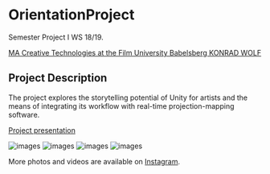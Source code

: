 # OrientationProject

Semester Project I WS 18/19.

[MA Creative Technologies at the Film University Babelsberg KONRAD WOLF](https://www.filmuniversitaet.de/en/studies/study-programs/master-programs/creative-technologies/)

## Project Description

The project explores the storytelling potential of Unity for artists and the means of integrating its workflow with real-time projection-mapping software. 

[Project presentation](https://github.com/faultyagatha/OrientationProject/wiki)

![images](https://user-images.githubusercontent.com/44363221/54989774-95116500-4fb9-11e9-8836-55fc75b7f1cf.png)
![images](https://user-images.githubusercontent.com/44363221/54989775-95a9fb80-4fb9-11e9-98f7-e816d95b4587.png)
![images](https://user-images.githubusercontent.com/44363221/54989776-95a9fb80-4fb9-11e9-98d0-40007505caf7.png)
![images](https://user-images.githubusercontent.com/44363221/54989778-95a9fb80-4fb9-11e9-9ee8-df6fa9f47b33.png)


More photos and videos are available on [Instagram](https://instagram.com/faulty_agatha/).



